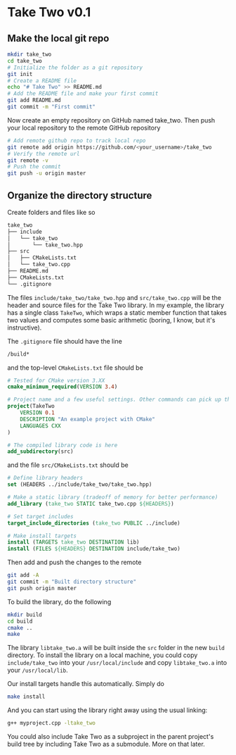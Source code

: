 # Take Two v0.1

## Make the local git repo

```bash
mkdir take_two
cd take_two
# Initialize the folder as a git repository
git init
# Create a README file
echo "# Take Two" >> README.md
# Add the README file and make your first commit
git add README.md
git commit -m "First commit"
```

Now create an empty repository on GitHub named take_two. Then push your local repository to the remote GitHub repository

```bash
# Add remote github repo to track local repo
git remote add origin https://github.com/<your_username>/take_two
# Verify the remote url
git remote -v
# Push the commit
git push -u origin master
```

## Organize the directory structure

Create folders and files like so

```bash
take_two
├── include
│   └── take_two
│       └── take_two.hpp
├── src
│   ├── CMakeLists.txt
│   └── take_two.cpp
├── README.md
├── CMakeLists.txt
└── .gitignore
```

The files `include/take_two/take_two.hpp` and `src/take_two.cpp` will be the header and source files for the Take Two library. In my example, the library has a single class `TakeTwo`, which wraps a static member function that takes two values and computes some basic arithmetic (boring, I know, but it's instructive).

The `.gitignore` file should have the line

```bash
/build*
```

and the top-level `CMakeLists.txt` file should be

```cmake
# Tested for CMake version 3.XX
cmake_minimum_required(VERSION 3.4)

# Project name and a few useful settings. Other commands can pick up the results
project(TakeTwo
    VERSION 0.1
    DESCRIPTION "An example project with CMake"
    LANGUAGES CXX
)

# The compiled library code is here
add_subdirectory(src)
```

and the file `src/CMakeLists.txt` should be

```cmake
# Define library headers
set (HEADERS ../include/take_two/take_two.hpp)

# Make a static library (tradeoff of memory for better performance)
add_library (take_two STATIC take_two.cpp ${HEADERS})

# Set target includes
target_include_directories (take_two PUBLIC ../include)

# Make install targets
install (TARGETS take_two DESTINATION lib)
install (FILES ${HEADERS} DESTINATION include/take_two)
```

Then add and push the changes to the remote

```bash
git add -A
git commit -m "Built directory structure"
git push origin master
```

To build the library, do the following

```bash
mkdir build
cd build
cmake ..
make
```

The library `libtake_two.a` will be built inside the `src` folder in the new `build` directory. To install the library on a local machine, you could copy `include/take_two` into your `/usr/local/include` and copy `libtake_two.a` into your `/usr/local/lib`.

Our install targets handle this automatically. Simply do

```bash
make install
```

And you can start using the library right away using the usual linking:

```bash
g++ myproject.cpp -ltake_two
```

You could also include Take Two as a subproject in the parent project's build tree by including Take Two as a submodule. More on that later.
